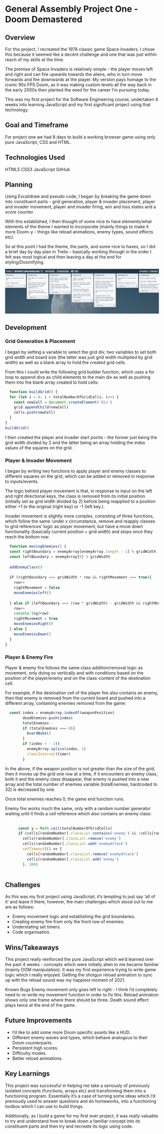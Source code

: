 # General Assembly Project One - Doom Demastered

## Overview

For this project, I recreated the 1978 classic game Space Invaders. I chose this because it seemed like a decent challenge and one that was just within reach of my skills at the time.

The premise of Space Invaders is relatively simple - the player moves left and right and can fire upwards towards the aliens, who in turn move forwards and fire downwards at the player. My version pays homage to the iconic 90s FPS Doom, as it was making custom levels all the way back in the early 2000s then planted the seed for the career I’m pursuing today.

This was my first project for the Software Engineering course, undertaken 4 weeks into learning JavaScript and my first significant project using that technology.


## Goal and Timeframe
For project one we had 8 days to build a working browser game using only pure JavaScript, CSS and HTML.

## Technologies Used

HTML5
CSS3
JavaScript
GitHub

## Planning

Using Excalidraw and pseudo code, I began by breaking the game down into constituent parts  - grid generation, player & invader placement, player and invader movement, player and invader firing, win and loss states and a score counter.

With this established, I then thought of some nice to have elements/what elements of the theme I wanted to incorporate (mainly things to make it more Doom-y - things like reload animations,  enemy types, sound effects etc).

So at this point I had the theme, the parts, and some nice to haves, so I did a brief day by day plan in Trello - basically working through in the order I felt was most logical and then leaving a day at the end for styling/Doomifying.

![](https://github.com/theobrooke009/sei-project-one/blob/main/readme-images/project-1-readme-image-1.png)

## Development

### Grid Generation & Placement

I began by setting a variable to select the grid div,  two variables to set both grid width and board size (the latter was just grid width multiplied by grid width) as well as a blank array to hold the created grid cells.

From this I could write the following grid builder function, which uses a for loop to append divs as child elements to the main div as well as pushing them into the blank array created to hold cells:

```javascript
  function buildGrid() {
  for (let i = 0; i < totalNumberOfGridCells; i++) {
    const newCell = document.createElement('div')
    grid.appendChild(newCell)
    cells.push(newCell)
  } 
}
buildGrid()
```

I then created the player and invader start points - the former just being the grid width divided by 2 and the latter being an array holding the index values of the squares on the grid.

### Player & Invader Movement

I began by writing two functions to apply player and enemy classes to different squares on the grid, which can be added or removed in response to inputs/events.

The logic behind player movement is that, in response to input on the left and right directional keys, the class is removed from its initial position (initially set as grid width divided by 2) before being reapplied to a position either +1 to the original (right key) or -1 (left key.).  

Invader movement is slightly more complex, consisting of three functions, which follow the same ‘under x circumstance, remove and reapply classes to grid references’ logic as player movement, but have a move down functionality (basically current position + grid width) and stops once they reach the bottom row:

```javascript
  function movingEnemies() {
  const rightBoundary = enemyArray[enemyArray.length - 1] % gridWidth
  const leftBoundary = enemyArray[0] % gridWidth

  addEnemyClass()

  if (rightBoundary === gridWidth * row && rightMovement === true){
    row++
    rightMovement = false
    moveEnemiesleft()

  } else if (leftBoundary === (row * gridWidth) - gridWidth && rightMovement === false){
    row++
    console.log(row)
    rightMovement = true
    moveEnemiesRight()
  } else {
    moveEnemiesDown()
  }
}
```


### Player & Enemy Fire

Player & enemy fire follows the same class addition/removal logic as movement, only doing so vertically and with conditions based on the position of the player/enemy and on the class-content of the destination cell.

For example, if the destination cell of the player fire also contains an enemy, then that enemy is removed from the current board and pushed into a different array, containing enemies removed from the game:

```javascript
  const index = enemyArray.indexOf(weaponPosition)
        deadEnemies.push(index)
        totalEnemies--
        if (totalEnemies === 0){
          boardNuke()
        }
        if (index > - 1){
          enemyArray.splice(index, 1)
          clearInterval(timer)
        }
```
 

In the above, if the weapon position is not greater than the size of the grid, then it moves up the grid one row at a time, if it encounters an enemy class, both it and the enemy class disappear,  that enemy is pushed into a new array and the total number of enemies variable (totalEnemies, hardcoded to 32) is decreased by one.

Once total enemies reaches 0, the game end function runs.

Enemy fire works much the same, only with a random number generator waiting until it finds a cell reference which also contains an enemy class:

```javascript

      const y = Math.ceil(totalNumberOfGridCells)
      if (cells[randomNumber].classList.contains('enemy') && !cells[randomNumber + gridWidth].classList.contains('enemy')){
        cells[randomNumber].classList.remove('enemy')
        cells[randomNumber].classList.add('enemyAttack')
        setTimeout(() => {
          cells[randomNumber].classList.remove('enemyAttack')
          cells[randomNumber].classList.add('enemy')
        }, 200)
        
```


## Challenges

As this was my first project using JavaScript, it’s tempting to just say ‘all of it’ and leave it there,  however, the main challenges which stood out to me are as follows:

- Enemy movement logic and establishing the grid boundaries.
- Creating enemy fire from only the front row of enemies.
- Understating set timers.
- Code organisation.

## Wins/Takeaways

This project really reinforced the pure JavaScript which we’d learned over the past 4 weeks - concepts which were initially alien to me became familiar (mainly DOM manipulation).
It was my first experience trying to write game logic which I really enjoyed.
Getting the shotgun reload animation to sync up with the reload sound was my happiest moment of 2021.

Known Bugs
Enemy movement only goes left to right - I think I’d completely need to re-write my movement function in order to fix this.
Reload animation shows only one frame where there should be three.
Death sound effect plays twice at the end of the game.


## Future Improvements

- I’d like to add some more Doom specific assets like a HUD.
- Different enemy waves and types, which behave analogous to their Doom counterparts.
- Persistent high scores.
- Difficulty modes.
- Better reload animations.

## Key Learnings

This project was successful in helping me take a seriously of previously isolated concepts (functions, arrays etc) and transforming them into a functioning program. Essentially it’s a case of turning some ideas which I’d previously used to answer questions and do homeworks, into a functioning toolbox which I can use to build things.

Additionally, as I build a game for my first ever project, it was really valuable to try and understand how to break down a familiar concept into its constituent parts and then try and recreate its logic using code.

